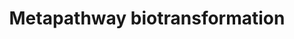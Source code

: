 ---
annotations:
- id: PW:0000124
  parent: regulatory pathway
  type: Pathway Ontology
  value: cellular detoxification pathway
authors:
- MaintBot
- Khanspers
- Ddigles
- Egonw
citedin:
- link: PMC7060332
  title: Effect of VCP modulators on gene expression profiles of retinal ganglion
    cells in an acute injury mouse model (2020)
- link: PMC5075206
  title: Hepatic transcriptome implications for palm fruit juice deterrence of type
    2 diabetes mellitus in young male Nile rats (2016)
- link: 10.3390/ijms25084151
  title: Comparative Screening of the Liver Gene Expression Profiles from Type 1 and
    Type 2 Diabetes Rat Models (2024)
- link: 10.1038/mtm.2014.7
  title: Proteomic profiling of salivary gland after nonviral gene transfer mediated
    by conventional plasmids and minicircles (2014)
- link: 10.1038/s41467-024-52306-5
  title: Podocyte-specific KLF6 primes proximal tubule CaMK1D signaling to attenuate
    diabetic kidney disease (2024)
description: ''
last-edited: 2017-10-05
organisms:
- Mus musculus
redirect_from:
- /index.php/Pathway:WP1251
- /instance/WP1251
- /instance/WP1251_r94721
revision: r94721
schema-jsonld:
- '@context': https://schema.org/
  '@id': https://wikipathways.github.io/pathways/WP1251.html
  '@type': Dataset
  creator:
    '@type': Organization
    name: WikiPathways
  description: ''
  keywords:
  - AC122521.4
  - AC140307.3-1
  - AC154274.1-1
  - AC161058.2-1
  - AKR1B10
  - Akr1a4
  - Akr1b3
  - Akr1d1
  - Akr7a5
  - Baat
  - CYP11B1
  - CYP11B2
  - Chst1
  - Chst10
  - Chst11
  - Chst12
  - Chst14
  - Chst2
  - Chst3
  - Chst4
  - Chst5
  - Chst7
  - Chst8
  - Chst9
  - Comt1
  - Cyp11a1
  - Cyp17a1
  - Cyp19a1
  - Cyp1a1
  - Cyp1a2
  - Cyp1b1
  - Cyp20a1
  - Cyp21a1
  - Cyp24a1
  - Cyp26a1
  - Cyp26b1
  - Cyp26c1
  - Cyp27a1
  - Cyp27b1
  - Cyp2e1
  - Cyp2f2
  - Cyp2r1
  - Cyp2s1
  - Cyp2u1
  - Cyp39a1
  - Cyp46a1
  - Cyp4b1
  - Cyp4f18
  - Cyp4f39
  - Cyp4v3
  - Cyp4x1
  - Cyp51
  - Cyp7a1
  - Cyp7b1
  - Cyp8b1
  - Ephx1
  - Ephx2
  - Fmo1
  - Fmo2
  - Fmo3
  - Fmo4
  - Fmo5
  - GAL3ST2
  - GSTA1
  - GSTA2
  - GSTA3
  - GSTA4
  - GSTM1
  - GSTM4
  - GSTM5
  - GSTP1
  - Gal3st1
  - Gal3st3
  - Gal3st4
  - Glyat
  - Gpx1
  - Gpx2
  - Gpx3
  - Gpx4
  - Gpx5
  - Gsr
  - Gss
  - Gstcd
  - Gstk1
  - Gstm5
  - Gstm7
  - Gsto1
  - Gsto2
  - Gstt1
  - Gstt2
  - Gstz1
  - HS3ST3A1
  - HS3ST3B1
  - Hnmt
  - Hs2st1
  - Hs3st1
  - Hs3st2
  - Hs3st4
  - Hs3st5
  - Hs3st6
  - Hs6st1
  - Hs6st2
  - Hs6st3
  - Inmt
  - Kcnab1
  - Kcnab2
  - Kcnab3
  - Mgst1
  - Mgst2
  - Mgst3
  - NAT2
  - NAT8
  - Nat10
  - Nat12
  - Nat13
  - Nat14
  - Nat5
  - Nat6
  - Nat8l
  - Nat9
  - Ndst1
  - Ndst2
  - Ndst3
  - Ndst4
  - Nnmt
  - SULT1C2
  - SULT2A1
  - Substrate-NH2
  - Substrate-O-R
  - Substrate-OH
  - Substrate-SH
  - Substrate=O
  - Sult1a1
  - Sult1b1
  - Sult1c2
  - Sult1e1
  - Sult2b1
  - Sult4a1
  - Tpmt
  - UGT1A10
  - UGT1A5
  - UGT1A9
  - UGT2A2
  - Ugt1a1
  - Ugt1a10
  - Ugt1a2
  - Ugt1a5
  - Ugt2a2
  - Ugt2a3
  license: CC0
  name: Metapathway biotransformation
seo: CreativeWork
title: Metapathway biotransformation
wpid: WP1251
---